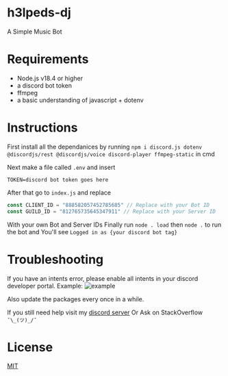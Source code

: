 # h3lpeds-dj
A Simple Music Bot

# Requirements
- Node.js v18.4 or higher
- a discord bot token 
- ffmpeg
- a basic understanding of javascript + dotenv

# Instructions
First install all the dependanices by running `npm i discord.js dotenv @discordjs/rest @discordjs/voice discord-player ffmpeg-static` in cmd

Next make a file called `.env` and insert
```.env
TOKEN=discord bot token goes here
```
After that go to `index.js` and replace 
```.js
const CLIENT_ID = "888582057452785685" // Replace with your Bot ID
const GUILD_ID = "812765735645347911" // Replace with your Server ID
```
With your own Bot and Server IDs
Finally run `node . load` then `node .` to run the bot and You'll see `Logged in as {your discord bot tag}`

# Troubleshooting
If you have an intents error, please enable all intents in your discord developer portal. Example:
![example](https://user-images.githubusercontent.com/75576932/198844538-d9f0d390-b051-4a2d-a5e6-7535b0773156.png)

Also update the packages every once in a while.

If you still need help visit my [discord server](https://discord.gg/xYwPfU6JWv)
Or Ask on StackOverflow `¯\_(ツ)_/¯`

# License
[MIT](https://choosealicense.com/licenses/mit/)